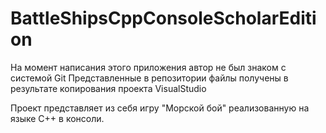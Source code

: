 # BattleShipsCppConsoleScholarEdition
На момент написания этого приложения автор не был знаком с системой Git
Представленные в репозитории файлы получены в результате копирования проекта VisualStudio

Проект представляет из себя игру "Морской бой" реализованную на языке C++ в консоли.
